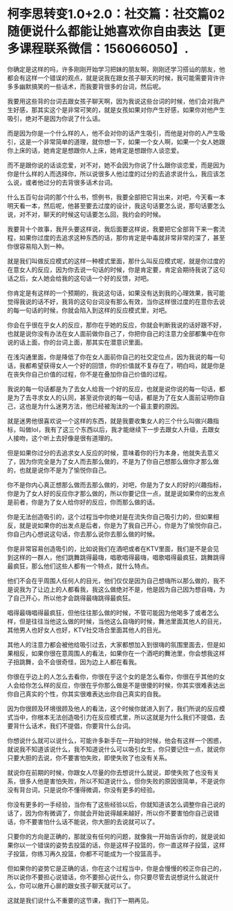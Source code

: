 # 柯李思转变1.0+2.0：社交篇：社交篇02随便说什么都能让她喜欢你自由表达【更多课程联系微信：156066050】.

你确定是这样的吗，许多刚刚开始学习把妹的朋友啊，刚刚还学习搭讪的朋友，他都会有这样一个错误的观点，就是说我在跟女孩子聊天的时候，我可能需要背许许多多幽默搞笑的一些话术，而我要背很多的台词，然后呢。

我要用这些背的台词去跟女孩子聊天啊，因为我说这些台词的时候，他们会对我产生好感，那其实这个是非常可笑的，就是女孩如果对你产生好感，如果你对他产生吸引，绝对不是因为你说了什么话。

而是因为你是一个什么样的人，他不会对你的话产生吸引，而他是对你的人产生吸引，这是一个非常简单的道理，就你想一下，如果一个女人啊，如果一个女人她跟你上床的话，她肯定是想跟你人上床，她肯定是想跟你人谈恋爱。

而不是跟你说的话谈恋爱，对不对，她不会因为你说了什么跟你谈恋爱，而是因为你是什么样的人而选择你，所以说很多人他过度的过分的去追求说什么，我应该怎么说，或者他过分的去背很多话术台词。

什么五百句台词的那个什么书，惯例书，我要全部把它背出来，对吧，今天看一本明天看一本，然后呢，他甚至要去过度的设计，我这句话要怎么说，那句话要怎么说，对不对，聊天的时候这句话要怎么回，我约会的时候。

我要背十个故事，我开头要这样说，我后面要这样说，我要把它全部背下来一套流程，如果你过度的去追求这种东西的话，那你肯定是中毒就非常非常的深了，甚至你很容易陷入到一种。

就是我们叫做反应模式的这样一种模式里面，那什么叫反应模式呢，就是你过度的在意女人的反应，因为你去说一句话的时候，你是肯定要，肯定会期待我说了这句话之后，女人她会给我的这句话一个好的反馈，对吧。

你肯定是有这样的一个预期的，我说这句话，如果没有达到我的心理效果，我可能觉得我说的话不好，我背的这句台词没有那么有效，当你这样很过度的在意你去说的每一句话的时候，你就会陷入到这样的反应模式里，对吧。

你会在乎很在乎女人的反应，那你在乎她的反应，你就会判断我说的话好跟不好，也就是说你没有办法在女人面前做你自己了，你把你自己的注意力全部都集中在你说的话上面，你的台词上面，那其实在潜意识里面。

在浅沟通里面，你是降低了你在女人面前你自己的社交定位点，因为我说的每一句话，我都希望获得女人一个好的回馈，你的价值就不复存在了，明白吗，就是你是在丧失你自己价值的过程，你不是在叠加你自己价值的过程。

我说的每一句话都是为了去女人给我一个好的反应，也就是说你说的每一句话，都是为了去寻求女人的认同，甚至说你说的每一句话，都是为了在女人面前证明你自己，这也是为什么迷男方法，他已经被淘汰的一个最主要的原因。

就是迷男他很喜欢说一个这样的东西，就是我要收集女人的三个什么叫做兴趣指标，叫做IoI，我有了这三个东西以后，我才能继续下一步去跟女人升级，去跟女人接吻，这个听上去好像是很有道理的。

但是如果你过分的去追求女人反应的时候，意味着你的行为本身，他就失去意义了，因为你完全是为了女人而去那么做的，不是为了你自己想那么做你才那么做的，也就是说你不是为了愉悦你自己。

你不是你内心真正想那么做而去那么做的，对吧，你是为了女人的好的兴趣指标，你是为了女人好的反应你才那么做的，所以你要记住一点，就是说如果你的出发点是前者，你是为了女人给你好的反应，你而那么做的话。

你是无法创造吸引的，这个过程当中你绝对是在流失你自己吸引力的，但如果相反，就是说如果你的出发点是后者，你是为了我自己开心，你是为了愉悦你自己，你自己内心想说这句话，你去那么说你去那么做的时候。

你是非常容易创造吸引的，比如说我们在酒吧或者在KTV里面，我们是不是会见到这样的一群人，他们跳舞跳得最嗨，唱歌唱得最嗨，唱歌唱得最疯狂，跳舞跳得最疯狂，那么他们这些人都有一个特点，就什么特点。

他们不会在乎周围人任何人的目光，他们仅仅是因为自己想嗨所以那么做的，我不是说我为了让边上的人都看我，我这么做绝对不是，他是因为自己因为想自嗨，为了自己开心，所以他才会跳得最嗨跳得最疯狂。

唱得最嗨唱得最疯狂，但他往往那么做的时候，不管可能因为他喝多了或者怎么样，但是往往当他这么做的时候，当他这么自嗨的时候，舞池里面其他人的目光，其他男人也好女人也好，KTV社交场合里面其他人的目光。

其他人的注意力都会被他给吸引过去，大家都想加入到很嗨的氛围里面去，但是如果相反，如果你很在意周围人的看法，如果你在一个酒吧的舞池里，你会想我这样子扭跳舞，会不会很奇怪，因为边上人都在看我。

你很在乎边上的人怎么去看你，你很在乎这个女的是怎么看你，你很在乎其他的女人会给你怎么样的反应，你很在乎你那么做是不是很傻的时候，你其实很难表达出你自己真实的个性，你其实很难表达出你自己真实的自我。

因为你很顾及环境很顾及他人的看法，这个时候你就进入到了，我们所说的反应模式当中，你根本无法创造吸引力在反应模式里，所以这就是为什么我们不提倡，去要背什么话术，我们不提倡，你要背什么台词。

你想说什么就可以说什么，可能许多新手在一开始的时候，他会有这样一个困惑，就说我不知道该说什么，我不知道说什么可以吸引女生，你只要记住一点，就说你只要大胆的去说，你不要害怕失败，即使失败了也没有关系。

就说你在前期的时候，你跟女人尽量的你去想说什么就说，即使失败了也没有关系，很多人他是害怕失败，所以不知道说什么，但你失败的原因很简单，不是说你没有背台词，只是说你不懂得微调，你没有更多的经验。

你没有更多的一手经验，当你有了这些经验以后，你就知道该怎么调整你自己说的话了，因为你有微调了，你就会开始说得越来越好，所以你不要害怕你自己说错话，你不要害怕什么话不能说，你大胆的去说就可以了。

只要你的方向是正确的，那就没有任何的问题，就像我一开始告诉你的，就是说如果你以一个错误的姿势去投篮的话，你是这样子投篮的，你一直这样子投篮，这样子投篮，你练习再久投篮，你都不可能成为一个投篮高手。

但如果你的姿势它是正确的话，你在这个过程当中，你是会慢慢的校正你自己的，所以说你不要担心说错话，你不要担心说什么，你只要尽管去说想说什么就说什么，你可以敞开心扉的跟女孩子聊天就可以了。

这就是我们说什么不重要的这节课，我们下一期再见。
